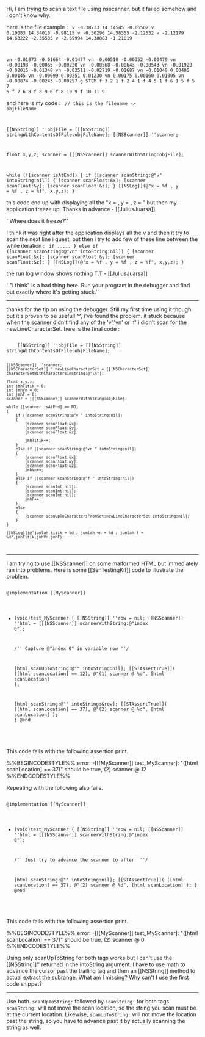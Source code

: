Hi, I am trying to scan a text file using nsscanner. but it failed somehow and i don't know why.

here is the file example : 
<code>
v -0.38733 14.14545 -0.06502
v 0.19083 14.34016 -0.98115
v -0.50296 14.58355 -2.12632
v -2.12179 14.63222 -2.35535
v -2.69994 14.38883 -1.21019


vn -0.01873 -0.01664 -0.01477
vn -0.00510 -0.00352 -0.00479
vn -0.00198 -0.00065 -0.00220
vn -0.00568 -0.00643 -0.00543
vn -0.01920 -0.02015 -0.01348
vn -0.02511 -0.02719 -0.01687
vn -0.01049 0.00405 0.00145
vn -0.00699 0.00251 0.01230
vn 0.00175 0.00160 0.01005
vn -0.00874 -0.00243 -0.00257
g STEM
f 3 2 1 
f 2 4 1 
f 4 5 1 
f 6 1 5 
f 5 7 6 
f 7 6 8 
f 8 9 6 
f 8 10 9 
f 10 11 9
</code>

and here is my code : 
<code>
 // this is the filename -> objFileName

[[NSString]] ''objFile = [[[NSString]] stringWithContentsOfFile:objFileName];
[[NSScanner]] ''scanner;

float x,y,z;
scanner = [[[NSScanner]] scannerWithString:objFile];

while (![scanner isAtEnd])
{
   if ([scanner scanString:@"v" intoString:nil])
   {
      [scanner scanFloat:&x];
      [scanner scanFloat:&y];
      [scanner scanFloat:&z];
   }
   [[NSLog]](@"x = %f , y = %f , z = %f", x,y,z);
}
</code>

this code end up with displaying all the "x = <blah> , y = <blah> , z = <blah>" but then my application freeze up. Thanks in advance - [[JuliusJuarsa]]

''Where does it freeze?''

I think it was right after the application displays all the v and then it try to scan the next line i guest;
but then i try to add few of these line  between the while iteration :
<code>
   if .....
   }
   else if ([scanner scanString:@"vn" intoString:nil])
   {
      [scanner scanFloat:&x];
      [scanner scanFloat:&y];
      [scanner scanFloat:&z];
   }
   [[NSLog]](@"x = %f , y = %f , z = %f", x,y,z);
}
</code>

the run log window shows nothing T.T - [[JuliusJuarsa]]

''"I think" is a bad thing here. Run your program in the debugger and find out exactly where it's getting stuck.''

----

thanks for the tip on using the debugger. Still my first time using it though but it's proven to be usefull ^^, i've found the problem. it stuck because when the scanner didn't find any of the 'v','vn' or 'f' i didn't scan for the newLineCharacterSet. here is the final code :

<code>
	[[NSString]] ''objFile = [[[NSString]] stringWithContentsOfFile:objFileName];

	[[NSScanner]] ''scanner;
	[[NSCharacterSet]] ''newLineCharacterSet = [[[NSCharacterSet]] characterSetWithCharactersInString:@"\n"];
		
	float x,y,z;
	int jmhTitik = 0;
	int jmhVn = 0;
	int jmhF = 0;
	scanner = [[[NSScanner]] scannerWithString:objFile];

	while ([scanner isAtEnd] == NO)
	{
		if ([scanner scanString:@"v " intoString:nil])
		{
			[scanner scanFloat:&x];
			[scanner scanFloat:&y];
			[scanner scanFloat:&z];

			jmhTitik++;
		} 
		else if ([scanner scanString:@"vn " intoString:nil])
		{
			[scanner scanFloat:&x];
			[scanner scanFloat:&y];
			[scanner scanFloat:&z];
			jmhVn++;
		}
		else if ([scanner scanString:@"f " intoString:nil])
		{
			[scanner scanInt:nil];
			[scanner scanInt:nil];
			[scanner scanInt:nil];
			jmhF++;
		} 
		else
		{
			[scanner scanUpToCharactersFromSet:newLineCharacterSet intoString:nil];
		}
	}
		
	[[NSLog]](@"jumlah titik = %d ; jumlah vn = %d ; jumlah f = %d",jmhTitik,jmhVn,jmhF);
</code>

----

I am trying to use [[NSScanner]] on some malformed HTML but immediately ran into problems. Here is some [[SenTestingKit]] code to illustrate the problem.

<code>
@implementation [[MyScanner]]

- (void)test_MyScanner
{
    [[NSString]]  ''row  = nil;
    [[NSScanner]] ''html = [[[NSScanner]] scannerWithString:@"<html><body><tr><td>index 0</td></tr></body></html>"];
    
    /'' Capture @"<tr><td>index 0</td></tr>" in variable row ''/
    
    [html scanUpToString:@"<tr>" intoString:nil];
    [[STAssertTrue]]( ([html scanLocation] == 12), @"(1) scanner @ %d", [html scanLocation] );

    [html scanString:@"</tr>" intoString:&row];
    [[STAssertTrue]]( ([html scanLocation] == 37), @"(2) scanner @ %d", [html scanLocation] );
}
@end
</code>

This code fails with the following assertion print.

%%BEGINCODESTYLE%%
error: -[[[MyScanner]] test_MyScanner]: "([html scanLocation] == 37)" should be true, (2) scanner @ 12
%%ENDCODESTYLE%%

Repeating with the following also fails.

<code>
@implementation [[MyScanner]]

- (void)test_MyScanner
{
    [[NSString]]  ''row  = nil;
    [[NSScanner]] ''html = [[[NSScanner]] scannerWithString:@"<html><body><tr><td>index 0</td></tr></body></html>"];
    
    /'' Just try to advance the scanner to after </tr> ''/

    [html scanString:@"</tr>" intoString:nil];
    [[STAssertTrue]]( ([html scanLocation] == 37), @"(2) scanner @ %d", [html scanLocation] );
}
@end
</code>

This code fails with the following assertion print.

%%BEGINCODESTYLE%%
error: -[[[MyScanner]] test_MyScanner]: "([html scanLocation] == 37)" should be true, (2) scanner @ 0
%%ENDCODESTYLE%%

Using only scanUpToString for both tags works but I can't use the [[NSString]]'' returned in the intoString argument.  I have to use math to advance the cursor past the trailing tag and then an [[NSString]] method to actual extract the subrange.  What am I missing?  Why can't I use the first code snippet?

----
Use both. <code>scanUpToString:</code> followed by <code>scanString:</code> for both tags. <code>scanString:</code> will not move the scan location, so the string you scan must be at the current location. Likewise, <code>scanUpToString:</code> will not move the location past the string, so you have to advance past it by actually scanning the string as well.